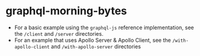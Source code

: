# graphql-morning-bytes
- For a basic example using the `graphql-js` reference implementation, see the `/client` and `/server` directories.
- For an example that uses Apollo Server & Apollo Client, see the `/with-apollo-client` and `/with-apollo-server` directories
